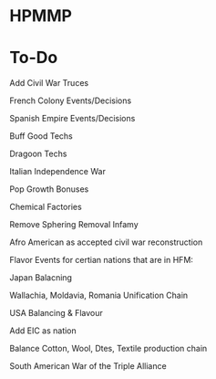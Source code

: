 # HPMMP

# To-Do

Add Civil War Truces

French Colony Events/Decisions

Spanish Empire Events/Decisions

Buff Good Techs

Dragoon Techs

Italian Independence War

Pop Growth Bonuses

Chemical Factories

Remove Sphering Removal Infamy

Afro American as accepted civil war reconstruction

Flavor Events for certian nations that are in HFM:

Japan Balacning

Wallachia, Moldavia, Romania Unification Chain

USA Balancing & Flavour

Add EIC as nation

Balance Cotton, Wool, Dtes, Textile production chain

South American War of the Triple Alliance
